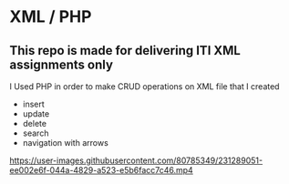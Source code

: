 # XML / PHP
## This repo is made for delivering ITI XML assignments only

I Used PHP in order to make CRUD operations on XML file that I created
- insert
- update
- delete
- search
- navigation with arrows


https://user-images.githubusercontent.com/80785349/231289051-ee002e6f-044a-4829-a523-e5b6facc7c46.mp4


